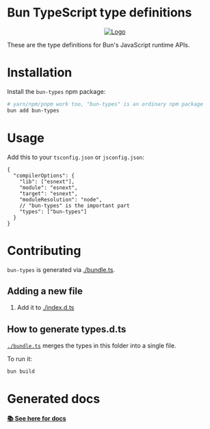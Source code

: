 # Bun TypeScript type definitions

<p align="center">
  <a href="https://bun.sh"><img src="https://bun.sh/logo@2x.png" alt="Logo"></a>
</p>

These are the type definitions for Bun's JavaScript runtime APIs.

# Installation

Install the `bun-types` npm package:

```bash
# yarn/npm/pnpm work too, "bun-types" is an ordinary npm package
bun add bun-types
```

# Usage

Add this to your `tsconfig.json` or `jsconfig.json`:

```jsonc
{
  "compilerOptions": {
    "lib": ["esnext"],
    "module": "esnext",
    "target": "esnext",
    "moduleResolution": "node",
    // "bun-types" is the important part
    "types": ["bun-types"]
  }
}
```

# Contributing

`bun-types` is generated via [./bundle.ts](./scripts/bundle.ts).

## Adding a new file

1. Add it to [./index.d.ts](./index.d.ts)

## How to generate types.d.ts

[`./bundle.ts`](./bundle.ts) merges the types in this folder into a single file.

To run it:

```bash
bun build
```

# Generated docs

**[📚 See here for docs](https://oven-sh.github.io/bun-types/)**
